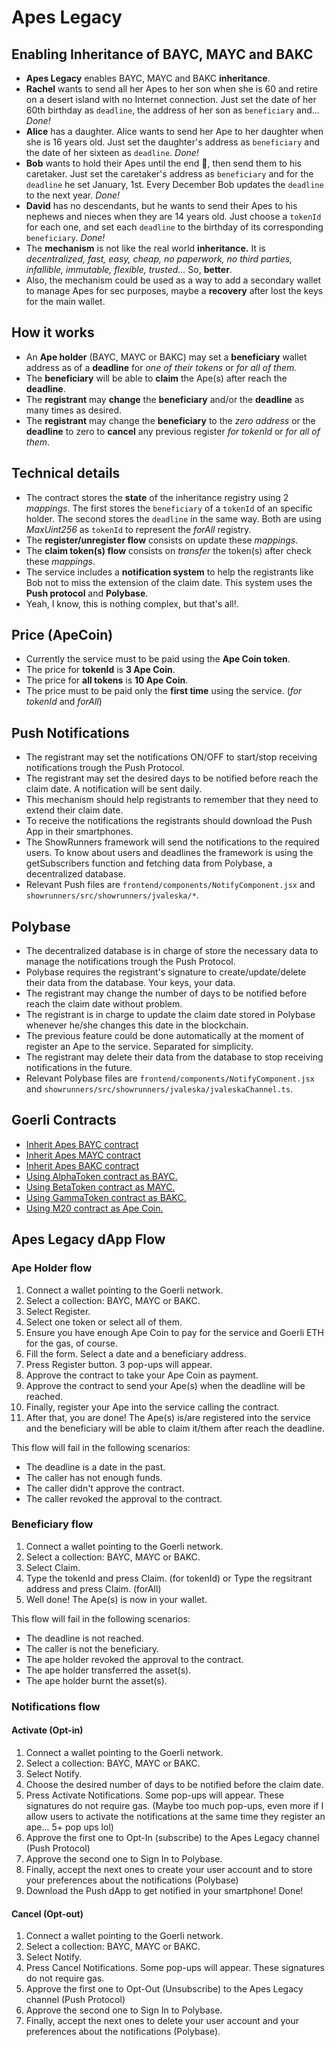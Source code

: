 # Apes Legacy 

## Enabling Inheritance of BAYC, MAYC and BAKC

 - **Apes Legacy** enables BAYC, MAYC and BAKC **inheritance**.  
 - **Rachel** wants to send all her Apes to her son when she is 60 and retire on a desert island
   with no Internet connection. Just set the date of her 60th birthday as `deadline`, the address
   of her son as `beneficiary` and... *Done!*   
 - **Alice** has a daughter. Alice wants to send her Ape to her daughter when she is 16 years old.
   Just set the daughter's address as `beneficiary` and the date of her sixteen as `deadline`. *Done!*
 - **Bob** wants to hold their Apes until the end 💎, then send them to his caretaker. Just set the
   caretaker's address as `beneficiary` and for the `deadline` he set January, 1st. Every December Bob
   updates the `deadline` to the next year. *Done!*
 - **David** has no descendants, but he wants to send their Apes to his nephews and nieces when they
   are 14 years old. Just choose a `tokenId` for each one, and set each `deadline` to the birthday of
   its corresponding `beneficiary`. *Done!*
 - The **mechanism** is not like the real world **inheritance.** It is *decentralized, fast, easy,
   cheap, no paperwork, no third parties, infallible, immutable, flexible, trusted...* So, **better**.
 - Also, the mechanism could be used as a way to add a secondary wallet to manage Apes for sec
   purposes, maybe a **recovery** after lost the keys for the main wallet.

## How it works

 - An **Ape holder** (BAYC, MAYC or BAKC) may set a **beneficiary** wallet address as of a **deadline** for 
   *one of their tokens* or *for all of them.*
 - The **beneficiary** will be able to **claim** the Ape(s) after reach the **deadline**.
 - The **registrant** may **change** the **beneficiary** and/or the **deadline** as many times as desired.
 - The **registrant** may change the **beneficiary** to the *zero address* or the **deadline** to zero to **cancel**
any previous register *for tokenId* or *for all of them*.

## Technical details

 - The contract stores the **state** of the inheritance registry using 2 *mappings*. The first stores
   the `beneficiary` of a `tokenId` of an specific holder. The second stores the `deadline` in the same
   way. Both are using *MaxUint256* as `tokenId` to represent the *forAll* registry.
 - The **register/unregister flow** consists on update these *mappings*.
 - The **claim token(s) flow** consists on *transfer* the token(s) after check these *mappings*.
 - The service includes a **notification system** to help the registrants like Bob not to miss the
   extension of the claim date. This system uses the **Push protocol** and **Polybase**.
 - Yeah, I know, this is nothing complex, but that's all!.

## Price (ApeCoin)

 - Currently the service must to be paid using the **Ape Coin token**.
 - The price for **tokenId** is **3 Ape Coin**.
 - The price for **all tokens** is **10 Ape Coin**.
 - The price must to be paid only the **first time** using the service. (*for tokenId* and *forAll*)
 
 ## Push Notifications 
 
 - The registrant may set the notifications ON/OFF to start/stop receiving notifications trough the Push Protocol.
 - The registrant may set the desired days to be notified before reach the claim date. A notification will be sent daily.
 - This mechanism should help registrants to remember that they need to extend their claim date.
 - To receive the notifications the registrants should download the Push App in their smartphones.
 - The ShowRunners framework will send the notifications to the required users. To know about users and deadlines
   the framework is using the getSubscribers function and fetching data from Polybase, a decentralized database.
 - Relevant Push files are `frontend/components/NotifyComponent.jsx` and `showrunners/src/showrunners/jvaleska/*`.
 
 ## Polybase
 
 - The decentralized database is in charge of store the necessary data to manage the notifications trough the Push Protocol.
 - Polybase requires the registrant's signature to create/update/delete their data from the database. Your keys, your data.  
 - The registrant may change the number of days to be notified before reach the claim date without problem.
 - The registrant is in charge to update the claim date stored in Polybase whenever he/she changes this date in the blockchain.
 - The previous feature could be done automatically at the moment of register an Ape to the service. Separated for simplicity.
 - The registrant may delete their data from the database to stop receiving notifications in the future.
 - Relevant Polybase files are `frontend/components/NotifyComponent.jsx` and `showrunners/src/showrunners/jvaleska/jvaleskaChannel.ts`.

## Goerli Contracts

-  [Inherit Apes BAYC contract](https://goerli.etherscan.io/address/0x7CD10B154BC11Dd0Dd2f51435D4802F8bCAF35b5)
-  [Inherit Apes MAYC contract](https://goerli.etherscan.io/address/0xe667745d7551c01B96b143C350E49C2C4816573f)
-  [Inherit Apes BAKC contract](https://goerli.etherscan.io/address/0xA73CB0f4A8e4e4501157D5673373221DD2cBEd33)
 - [Using AlphaToken contract as BAYC.](https://goerli.etherscan.io/address/0xF40299b626ef6E197F5d9DE9315076CAB788B6Ef)
 - [Using BetaToken contract as MAYC.](https://goerli.etherscan.io/address/0x3f228cBceC3aD130c45D21664f2C7f5b23130d23)
 - [Using GammaToken contract as BAKC.](https://goerli.etherscan.io/address/0xd60d682764Ee04e54707Bee7B564DC65b31884D0)
 - [Using M20 contract as Ape Coin.](https://goerli.etherscan.io/address/0x328507DC29C95c170B56a1b3A758eB7a9E73455c)

## Apes Legacy dApp Flow

### Ape Holder flow 

 1. Connect a wallet pointing to the Goerli network.
 1. Select a collection: BAYC, MAYC or BAKC.
 1. Select Register.
 1. Select one token or select all of them.
 1. Ensure you have enough Ape Coin to pay for the service and Goerli ETH for the gas, of course.
 1. Fill the form. Select a date and a beneficiary address.
 1. Press Register button. 3 pop-ups will appear.
 1. Approve the contract to take your Ape Coin as payment.
 1. Approve the contract to send your Ape(s) when the deadline will be reached.
 1. Finally, register your Ape into the service calling the contract.
 1. After that, you are done! The Ape(s) is/are registered into the service and the beneficiary 
    will be able to claim it/them after reach the deadline.
    
This flow will fail in the following scenarios:
- The deadline is a date in the past.
- The caller has not enough funds.
- The caller didn't approve the contract.
- The caller revoked the approval to the contract.
 
### Beneficiary flow

 1. Connect a wallet pointing to the Goerli network.
 1.	Select a collection: BAYC, MAYC or BAKC.
 1. Select Claim.
 1. Type the tokenId and press Claim. (for tokenId) or Type the regsitrant address and press Claim. (forAll)
 1. Well done! The Ape(s) is now in your wallet.
 
This flow will fail in the following scenarios:
- The deadline is not reached.
- The caller is not the beneficiary.
- The ape holder revoked the approval to the contract.
- The ape holder transferred the asset(s).
- The ape holder burnt the asset(s).

### Notifications flow

#### Activate (Opt-in)

1. Connect a wallet pointing to the Goerli network.
1. Select a collection: BAYC, MAYC or BAKC.
1. Select Notify.
1. Choose the desired number of days to be notified before the claim date.
1. Press Activate Notifications. Some pop-ups will appear. These signatures do not require gas.
   (Maybe too much pop-ups, even more if I allow users to activate the notifications at the same time they register an ape... 5+ pop ups lol)
1. Approve the first one to Opt-In (subscribe) to the Apes Legacy channel (Push Protocol)
1. Approve the second one to Sign In to Polybase.
1. Finally, accept the next ones to create your user account and to store your preferences about the notifications (Polybase)
1. Download the Push dApp to get notified in your smartphone! Done!

#### Cancel (Opt-out)

1. Connect a wallet pointing to the Goerli network.
1. Select a collection: BAYC, MAYC or BAKC.
1. Select Notify.
1. Press Cancel Notifications. Some pop-ups will appear. These signatures do not require gas.
1. Approve the first one to Opt-Out (Unsubscribe) to the Apes Legacy channel (Push Protocol)
1. Approve the second one to Sign In to Polybase.
1. Finally, accept the next ones to delete your user account and your preferences about the notifications (Polybase).


